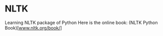 # NLTK
Learning NLTK package of Python
Here is the online book:
(NLTK Python Book)[www.nltk.org/book/]
